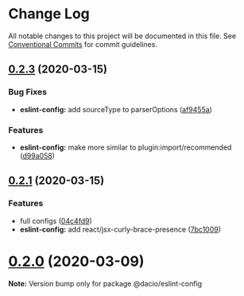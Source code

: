 # Change Log

All notable changes to this project will be documented in this file.
See [Conventional Commits](https://conventionalcommits.org) for commit guidelines.

## [0.2.3](https://github.com/dacioromero/js-config/compare/v0.2.2...v0.2.3) (2020-03-15)


### Bug Fixes

* **eslint-config:** add sourceType to parserOptions ([af9455a](https://github.com/dacioromero/js-config/commit/af9455a5f1afaaa4e3700e940041b1bee4efe85f))


### Features

* **eslint-config:** make more similar to plugin:import/recommended ([d99a058](https://github.com/dacioromero/js-config/commit/d99a058e2699df00323f7947ee1633af194c9063))





## [0.2.1](https://github.com/dacioromero/js-config/compare/v0.2.0...v0.2.1) (2020-03-15)


### Features

* full configs ([04c4fd9](https://github.com/dacioromero/js-config/commit/04c4fd9e7cbd871df430cd9e91da04cb2ea43c20))
* **eslint-config:** add react/jsx-curly-brace-presence ([7bc1009](https://github.com/dacioromero/js-config/commit/7bc1009c6065f9bcf31d55aa5417bf0f24d7a41a))





# [0.2.0](https://github.com/dacioromero/js-config/compare/v0.1.0...v0.2.0) (2020-03-09)

**Note:** Version bump only for package @dacio/eslint-config
